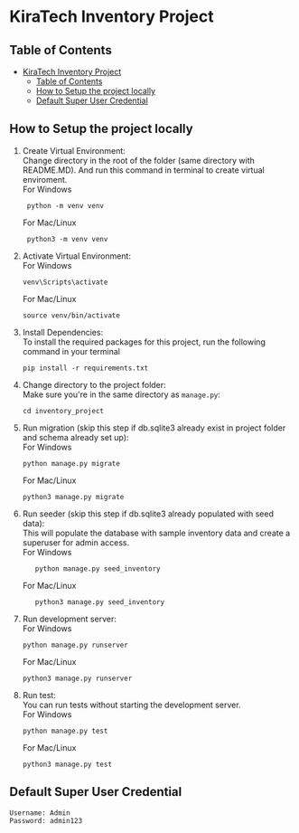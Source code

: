 # KiraTech Inventory Project

## Table of Contents
- [KiraTech Inventory Project](#kiratech-inventory-project)
  - [Table of Contents](#table-of-contents)
  - [How to Setup the project locally](#how-to-setup-the-project-locally)
  - [Default Super User Credential](#default-super-user-credential)

## How to Setup the project locally

1. Create Virtual Environment:
   <br>
   Change directory in the root of the folder (same directory with README.MD). And run this command in terminal to create virtual enviroment.
   <br>
   For Windows
   ```
    python -m venv venv
   ```
   For Mac/Linux
   ```
    python3 -m venv venv
   ```

2. Activate Virtual Environment:
   <br>
   For Windows
   ```
   venv\Scripts\activate
   ```
   For Mac/Linux
   ```
   source venv/bin/activate
   ```
3. Install Dependencies:
   <br>
   To install the required packages for this project, run the following command in your terminal
   ```
   pip install -r requirements.txt
   ```

4. Change directory to the project folder:
   <br>
   Make sure you're in the same directory as `manage.py`:
   ```
   cd inventory_project
   ```

5. Run migration (skip this step if db.sqlite3 already exist in project folder and schema already set up):
   <br>
   For Windows
   ```
   python manage.py migrate
   ```
   For Mac/Linux
   ```
   python3 manage.py migrate
   ```

6. Run seeder (skip this step if db.sqlite3 already populated with seed data):
   <br>
   This will populate the database with sample inventory data and create a superuser for admin access.
   <br>
   For Windows
   ```
      python manage.py seed_inventory
   ```
   For Mac/Linux
   ```
      python3 manage.py seed_inventory
   ```

7. Run development server:
   <br>
   For Windows
   ```
   python manage.py runserver
   ```
   For Mac/Linux
   ```
   python3 manage.py runserver
   ```

8. Run test:
   <br>
   You can run tests without starting the development server.
   <br>
   For Windows
   ```
   python manage.py test
   ```
   For Mac/Linux
   ```
   python3 manage.py test
   ```


## Default Super User Credential
   ```
   Username: Admin
   Password: admin123
   ```